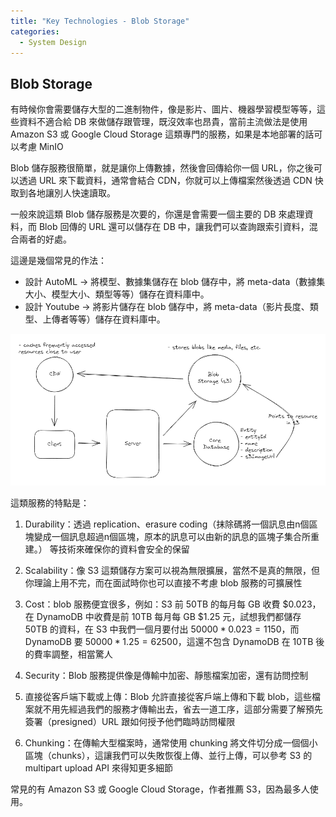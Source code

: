 ```yaml
---
title: "Key Technologies - Blob Storage"
categories:
  - System Design
---
```


## Blob Storage

有時候你會需要儲存大型的二進制物件，像是影片、圖片、機器學習模型等等，這些資料不適合給 DB 來做儲存跟管理，既沒效率也昂貴，當前主流做法是使用 Amazon S3 或 Google Cloud Storage 這類專門的服務，如果是本地部署的話可以考慮 MinIO

Blob 儲存服務很簡單，就是讓你上傳數據，然後會回傳給你一個 URL，你之後可以透過 URL 來下載資料，通常會結合 CDN，你就可以上傳檔案然後透過 CDN 快取到各地讓別人快速讀取。

一般來說這類 Blob 儲存服務是次要的，你還是會需要一個主要的 DB 來處理資料，而 Blob 回傳的 URL 還可以儲存在 DB 中，讓我們可以查詢跟索引資料，混合兩者的好處。

這邊是幾個常見的作法：

- 設計 AutoML -> 將模型、數據集儲存在 blob 儲存中，將 meta-data（數據集大小、模型大小、類型等等）儲存在資料庫中。
- 設計 Youtube -> 將影片儲存在 blob 儲存中，將 meta-data（影片長度、類型、上傳者等等）儲存在資料庫中。

![blob](/assets/2024-12-02-blob/image.png)

這類服務的特點是：

1. Durability：透過 replication、erasure coding（抹除碼將一個訊息由n個區塊變成一個訊息超過n個區塊，原本的訊息可以由新的訊息的區塊子集合所重建。） 等技術來確保你的資料會安全的保留

2. Scalability：像 S3 這類儲存方案可以視為無限擴展，當然不是真的無限，但你理論上用不完，而在面試時你也可以直接不考慮 blob 服務的可擴展性

3. Cost：blob 服務便宜很多，例如：S3 前 50TB 的每月每 GB 收費 $0.023，在 DynamoDB 中收費是前 10TB 每月每 GB $1.25 元，試想我們都儲存 50TB 的資料，在 S3 中我們一個月要付出 $50000 * 0.023 = 1150$，而 DynamoDB 要 $50000 * 1.25 = 62500$，這還不包含 DynamoDB 在 10TB 後的費率調整，相當驚人

4. Security：Blob 服務提供像是傳輸中加密、靜態檔案加密，還有訪問控制

5. 直接從客戶端下載或上傳：Blob 允許直接從客戶端上傳和下載 blob，這些檔案就不用先經過我們的服務才傳輸出去，省去一道工序，這部分需要了解預先簽署（presigned）URL 跟如何授予他們臨時訪問權限

6. Chunking：在傳輸大型檔案時，通常使用 chunking 將文件切分成一個個小區塊（chunks），這讓我們可以失敗恢復上傳、並行上傳，可以參考 S3 的 multipart upload API  來得知更多細節

常見的有 Amazon S3 或 Google Cloud Storage，作者推薦 S3，因為最多人使用。
